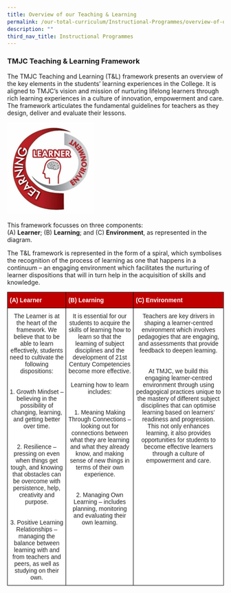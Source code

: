 ```yaml
---
title: Overview of our Teaching & Learning
permalink: /our-total-curriculum/Instructional-Programmes/overview-of-our-teaching-n-learning
description: ""
third_nav_title: Instructional Programmes
---
```

### TMJC Teaching & Learning Framework
  
The TMJC Teaching and Learning (T&L) framework presents an overview of the key elements in the students’ learning experiences in the College. It is aligned to TMJC’s vision and mission of nurturing lifelong learners through rich learning experiences in a culture of innovation, empowerment and care. The framework articulates the fundamental guidelines for teachers as they design, deliver and evaluate their lessons.


<img src="/images/TL%20Framework.jpeg" 
     style="width:40%">
		 
This framework focusses on three components:  
(A) **Learner**; (B) **Learning**; and (C) **Environment**, as represented in the diagram.  
  
The T&L framework is represented in the form of a spiral, which symbolises the recognition of the process of learning as one that happens in a continuum – an engaging environment which facilitates the nurturing of learner dispositions that will in turn help in the acquisition of skills and knowledge.

<style type="text/css">
.tg  {border-collapse:collapse;border-spacing:0;}
.tg td{border-color:black;border-style:solid;border-width:1px;font-family:Arial, sans-serif;font-size:14px;
  overflow:hidden;padding:10px 5px;word-break:normal;}
.tg th{border-color:black;border-style:solid;border-width:1px;font-family:Arial, sans-serif;font-size:14px;
  font-weight:normal;overflow:hidden;padding:10px 5px;word-break:normal;}
.tg .tg-0e6g{background-color:#C00000;color:#FFF;font-weight:bold;text-align:left;vertical-align:top}
.tg .tg-lygy{background-color:#FFF;color:#222;text-align:center;vertical-align:top}
</style>
<table class="tg">
<thead>
  <tr>
    <th class="tg-0e6g">(A) Learner</th>
    <th class="tg-0e6g"><span style="color:white">(B) Learning</span></th>
    <th class="tg-0e6g"><span style="color:white">(C) Environment</span></th>
  </tr>
</thead>
<tbody>
  <tr>
    <td class="tg-lygy">The Learner is at the heart of the framework. We believe that to be able to learn effectively, students need to cultivate the following dispositions:<br><br><br>1. Growth Mindset – believing in the possibility of changing, learning, and getting better over time.<br><br><br>2.    Resilience – pressing on even when things get tough, and knowing that obstacles can be overcome with persistence, help, creativity and purpose.<br><br><br>3. Positive Learning Relationships – managing the balance between learning with and from teachers and peers, as well as studying on their own.</td>
    <td class="tg-lygy">It is essential for our students to acquire the skills of learning how to learn so that the learning of subject disciplines and the development of 21st Century Competencies become more effective.<br><br>Learning how to learn includes:<br><br><br>1. Meaning Making Through Connections – looking out for connections between what they are learning and what they already know, and making sense of new things in terms of their own experience.<br><br><br>2. Managing Own Learning – includes planning, monitoring and evaluating their own learning.</td>
    <td class="tg-lygy">Teachers are key drivers in shaping a learner-centred environment which involves pedagogies that are engaging, and assessments that provide feedback to deepen learning.<br><br><br>At TMJC, we build this engaging learner-centred environment through using pedagogical practices unique to the mastery of different subject disciplines that can optimise learning based on learners’ readiness and progression. This not only enhances learning, it also provides opportunities for students to become effective learners through a culture of empowerment and care.</td>
  </tr>
</tbody>
</table>